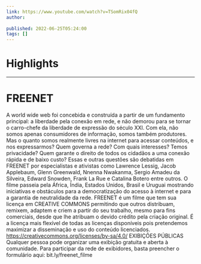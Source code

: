 ```yaml
---
link: https://www.youtube.com/watch?v=TSomRix04fQ
author: 
   
published: 2022-06-25T05:24:00
tags: []
---
```

# Highlights


---
# FREENET
A world wide web foi concebida e construída a partir de um fundamento principal: a liberdade pela conexão em rede, e não demorou para se tornar o carro-chefe da liberdade de expressão do século XXI. Com ela, não somos apenas consumidores de informação, somos também produtores. Mas o quanto somos realmente livres na internet para acessar conteúdos, e nos expressarmos? Quem governa a rede? Com quais interesses? Temos privacidade? Quem garante o direito de todos os cidadãos a uma conexão rápida e de baixo custo? Essas e outras questões são debatidas em FREENET por especialistas e ativistas como Lawrence Lessig, Jacob Applebaum, Glenn Greenwald, Nnenna Nwakanma, Sergio Amadeu da Silveira, Edward Snowden, Frank La Rue e Catalina Botero entre outros. O filme passeia pela África, Índia, Estados Unidos, Brasil e Uruguai mostrando iniciativas e obstáculos para a democratização do acesso à internet e para a garantia de neutralidade da rede. FREENET é um filme que tem sua licença em CREATIVE COMMONS permitindo que outros distribuam, remixem, adaptem e criem a partir do seu trabalho, mesmo para fins comerciais, desde que lhe atribuam o devido crédito pela criação original. É a licença mais flexível de todas as licenças disponíveis pois pretendemos maximizar a disseminação e uso do conteúdo licenciados. https://creativecommons.org/licenses/by-sa/4.0/ EXIBIÇÕES PÚBLICAS Qualquer pessoa pode organizar uma exibição gratuita e aberta à comunidade. Para participar da rede de exibidores, basta preencher o formulário aqui: bit.ly/freenet_filme